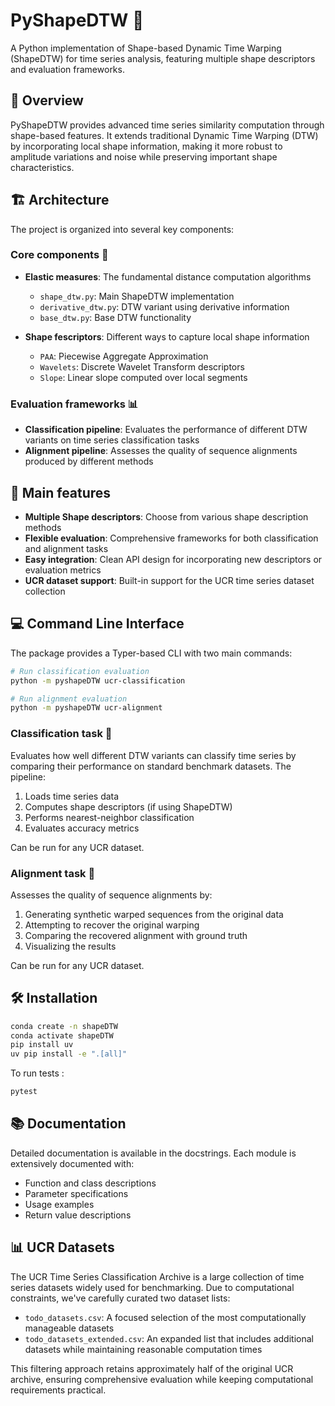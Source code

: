 # PyShapeDTW 🔄

A Python implementation of Shape-based Dynamic Time Warping (ShapeDTW) for time series analysis, featuring multiple shape descriptors and evaluation frameworks.

## 🌟 Overview

PyShapeDTW provides advanced time series similarity computation through shape-based features. It extends traditional Dynamic Time Warping (DTW) by incorporating local shape information, making it more robust to amplitude variations and noise while preserving important shape characteristics.

## 🏗️ Architecture

The project is organized into several key components:

### Core components 🔧

- **Elastic measures**: The fundamental distance computation algorithms
  - `shape_dtw.py`: Main ShapeDTW implementation
  - `derivative_dtw.py`: DTW variant using derivative information
  - `base_dtw.py`: Base DTW functionality

- **Shape fescriptors**: Different ways to capture local shape information
  - `PAA`: Piecewise Aggregate Approximation
  - `Wavelets`: Discrete Wavelet Transform descriptors
  - `Slope`: Linear slope computed over local segments

### Evaluation frameworks 📊

- **Classification pipeline**: Evaluates the performance of different DTW variants on time series classification tasks
- **Alignment pipeline**: Assesses the quality of sequence alignments produced by different methods

## 🚀 Main features

- **Multiple Shape descriptors**: Choose from various shape description methods
- **Flexible evaluation**: Comprehensive frameworks for both classification and alignment tasks
- **Easy integration**: Clean API design for incorporating new descriptors or evaluation metrics
- **UCR dataset support**: Built-in support for the UCR time series dataset collection

## 💻 Command Line Interface

The package provides a Typer-based CLI with two main commands:

```bash
# Run classification evaluation
python -m pyshapeDTW ucr-classification

# Run alignment evaluation
python -m pyshapeDTW ucr-alignment
```

### Classification task 🎯
Evaluates how well different DTW variants can classify time series by comparing their performance on standard benchmark datasets. The pipeline:
1. Loads time series data
2. Computes shape descriptors (if using ShapeDTW)
3. Performs nearest-neighbor classification
4. Evaluates accuracy metrics

Can be run for any UCR dataset.

### Alignment task 🔗
Assesses the quality of sequence alignments by:
1. Generating synthetic warped sequences from the original data
2. Attempting to recover the original warping
3. Comparing the recovered alignment with ground truth
4. Visualizing the results

Can be run for any UCR dataset.

## 🛠️ Installation

```bash
conda create -n shapeDTW
conda activate shapeDTW
pip install uv
uv pip install -e ".[all]"
```
To run tests : 
```bash
pytest
```

## 📚 Documentation

Detailed documentation is available in the docstrings. Each module is extensively documented with:
- Function and class descriptions
- Parameter specifications
- Usage examples
- Return value descriptions

## 📊 UCR Datasets

The UCR Time Series Classification Archive is a large collection of time series datasets widely used for benchmarking. Due to computational constraints, we've carefully curated two dataset lists:

- `todo_datasets.csv`: A focused selection of the most computationally manageable datasets
- `todo_datasets_extended.csv`: An expanded list that includes additional datasets while maintaining reasonable computation times

This filtering approach retains approximately half of the original UCR archive, ensuring comprehensive evaluation while keeping computational requirements practical.